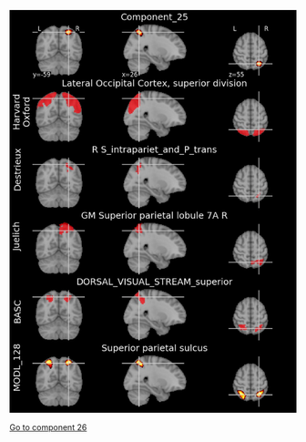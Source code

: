 


![25](preliminary/25.jpg "Component 25")

[Go to component 26](https://parietal-inria.github.io/MODL_atlas/1024/26 "Component 26")